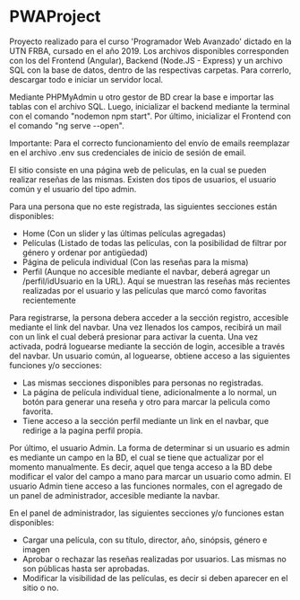 # PWAProject
Proyecto realizado para el curso 'Programador Web Avanzado' dictado en la UTN FRBA, cursado en el año 2019. Los archivos disponibles corresponden con los del Frontend (Angular), Backend (Node.JS - Express) y un archivo SQL con la base de datos, dentro de las respectivas carpetas. Para correrlo, descargar todo e iniciar un servidor local. 

Mediante PHPMyAdmin u otro gestor de BD crear la base e importar las tablas con el archivo SQL. Luego, inicializar el backend mediante la terminal con el comando "nodemon npm start". Por último, inicializar el Frontend con el comando "ng serve --open". 

Importante: Para el correcto funcionamiento del envío de emails reemplazar en el archivo .env sus credenciales de inicio de sesión de email.

El sitio consiste en una página web de peliculas, en la cual se pueden realizar reseñas de las mismas. Existen dos tipos de usuarios, el usuario común y el usuario del tipo admin.

Para una persona que no este registrada, las siguientes secciones están disponibles:

  - Home (Con un slider y las últimas películas agregadas)
  - Películas (Listado de todas las películas, con la posibilidad de filtrar por género y ordenar por antigüedad)
  - Página de pelicula individual (Con las reseñas para la misma)
  - Perfil (Aunque no accesible mediante el navbar, deberá agregar un /perfil/idUsuario en la URL). Aquí se muestran las reseñas más recientes realizadas por el usuario y las películas que marcó como favoritas recientemente

Para registrarse, la persona debera acceder a la sección registro, accesible mediante el link del navbar. Una vez llenados los campos, recibirá un mail con un link el cual deberá presionar para activar la cuenta. Una vez activada, podrá loguearse mediante la sección de login, accesible a través del navbar. Un usuario común, al loguearse, obtiene acceso a las siguientes funciones y/o secciones:

  - Las mismas secciones disponibles para personas no registradas. 
  - La página de película individual tiene, adicionalmente a lo normal, un botón para generar una reseña y otro para marcar la pelicula como favorita.
  - Tiene acceso a la sección perfil mediante un link en el navbar, que redirige a la pagina perfil propia.
  
Por último, el usuario Admin. La forma de determinar si un usuario es admin es mediante un campo en la BD, el cual se tiene que actualizar por el momento manualmente. Es decir, aquel que tenga acceso a la BD debe modificar el valor del campo a mano para marcar un usuario como admin. El usuario Admin tiene acceso a las funciones normales, con el agregado de un panel de administrador, accesible mediante la navbar. 

En el panel de administrador, las siguientes secciones y/o funciones estan disponibles:

  - Cargar una película, con su título, director, año, sinópsis, género e imagen
  - Aprobar o rechazar las reseñas realizadas por usuarios. Las mismas no son públicas hasta ser aprobadas.
  - Modificar la visibilidad de las películas, es decir si deben aparecer en el sitio o no.
